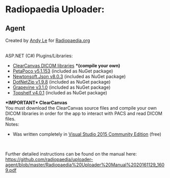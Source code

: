 <h1>Radiopaedia Uploader: </h1> <h2>Agent</h2>

<p>
Created by <a href="mailto:andyle2k@gmail.com">Andy Le</a> for <a href="https://www.radiopaedia.org">Radiopaedia.org</a>
</p>
<br />
ASP.NET (C#) Plugins/Libraries:
<ul>
    <li><a href="https://github.com/ClearCanvas">ClearCanvas DICOM libraries</a> <b>*(compile your own)</b></li>
    <li><a href="http://www.toptensoftware.com/petapoco/">PetaPoco v5.1.153</a> (included as NuGet package)</li>
    <li><a href="http://www.newtonsoft.com/json">Newtonsoft.Json v8.0.3</a> (included as NuGet package)</li>
    <li><a href="https://github.com/haf/DotNetZip.Semverd">DotNetZip v1.9.8</a> (included as NuGet package)</li>
    <li><a href="https://github.com/sukona/Grapevine">Grapevine v3.1.0</a> (included as NuGet package)</li>
    <li><a href="https://github.com/Topshelf/Topshelf">Topshelf v4.0.1</a> (included as NuGet package)</li>    
</ul>
<b>*IMPORTANT* ClearCanvas</b>
<br />
You must download the ClearCanvas source files and compile your own DICOM libraries in order for the app to interact with PACS and read DICOM files.
<br />    
Notes:    
<ul>
    <li>
        Was written completely in <a href="https://www.visualstudio.com/vs/community/">Visual Studio 2015 Community Edition</a> (free)
    </li>    
</ul>    
  
<br>
<p>
Further detailed instructions can be found on the manual here:<br>
<a href="https://github.com/radiopaedia/uploader-agent/blob/master/Radiopaedia%20Uploader%20Manual%2020161129_1609.pdf">
https://github.com/radiopaedia/uploader-agent/blob/master/Radiopaedia%20Uploader%20Manual%2020161129_1609.pdf
</a>
</p>

